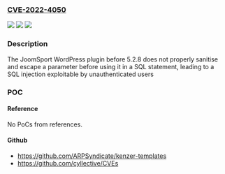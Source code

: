 ### [CVE-2022-4050](https://cve.mitre.org/cgi-bin/cvename.cgi?name=CVE-2022-4050)
![](https://img.shields.io/static/v1?label=Product&message=JoomSport&color=blue)
![](https://img.shields.io/static/v1?label=Version&message=%3D%200%20&color=brighgreen)
![](https://img.shields.io/static/v1?label=Vulnerability&message=CWE-89%20SQL%20Injection&color=brighgreen)

### Description

The JoomSport WordPress plugin before 5.2.8 does not properly sanitise and escape a parameter before using it in a SQL statement, leading to a SQL injection exploitable by unauthenticated users

### POC

#### Reference
No PoCs from references.

#### Github
- https://github.com/ARPSyndicate/kenzer-templates
- https://github.com/cyllective/CVEs

